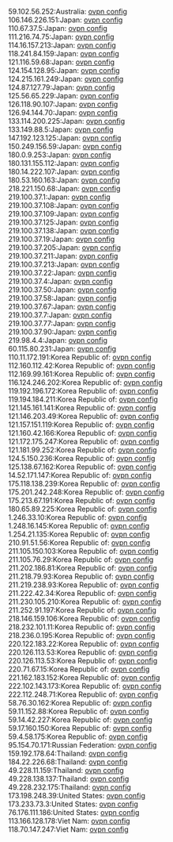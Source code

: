 59.102.56.252:Australia: [ovpn config](vpn/59_102_56_252.ovpn)  
106.146.226.151:Japan: [ovpn config](vpn/106_146_226_151.ovpn)  
110.67.37.5:Japan: [ovpn config](vpn/110_67_37_5.ovpn)  
111.216.74.75:Japan: [ovpn config](vpn/111_216_74_75.ovpn)  
114.16.157.213:Japan: [ovpn config](vpn/114_16_157_213.ovpn)  
118.241.84.159:Japan: [ovpn config](vpn/118_241_84_159.ovpn)  
121.116.59.68:Japan: [ovpn config](vpn/121_116_59_68.ovpn)  
124.154.128.95:Japan: [ovpn config](vpn/124_154_128_95.ovpn)  
124.215.161.249:Japan: [ovpn config](vpn/124_215_161_249.ovpn)  
124.87.127.79:Japan: [ovpn config](vpn/124_87_127_79.ovpn)  
125.56.65.229:Japan: [ovpn config](vpn/125_56_65_229.ovpn)  
126.118.90.107:Japan: [ovpn config](vpn/126_118_90_107.ovpn)  
126.94.144.70:Japan: [ovpn config](vpn/126_94_144_70.ovpn)  
133.114.200.225:Japan: [ovpn config](vpn/133_114_200_225.ovpn)  
133.149.88.5:Japan: [ovpn config](vpn/133_149_88_5.ovpn)  
147.192.123.125:Japan: [ovpn config](vpn/147_192_123_125.ovpn)  
150.249.156.59:Japan: [ovpn config](vpn/150_249_156_59.ovpn)  
180.0.9.253:Japan: [ovpn config](vpn/180_0_9_253.ovpn)  
180.131.155.112:Japan: [ovpn config](vpn/180_131_155_112.ovpn)  
180.14.222.107:Japan: [ovpn config](vpn/180_14_222_107.ovpn)  
180.53.160.163:Japan: [ovpn config](vpn/180_53_160_163.ovpn)  
218.221.150.68:Japan: [ovpn config](vpn/218_221_150_68.ovpn)  
219.100.37.1:Japan: [ovpn config](vpn/219_100_37_1.ovpn)  
219.100.37.108:Japan: [ovpn config](vpn/219_100_37_108.ovpn)  
219.100.37.109:Japan: [ovpn config](vpn/219_100_37_109.ovpn)  
219.100.37.125:Japan: [ovpn config](vpn/219_100_37_125.ovpn)  
219.100.37.138:Japan: [ovpn config](vpn/219_100_37_138.ovpn)  
219.100.37.19:Japan: [ovpn config](vpn/219_100_37_19.ovpn)  
219.100.37.205:Japan: [ovpn config](vpn/219_100_37_205.ovpn)  
219.100.37.211:Japan: [ovpn config](vpn/219_100_37_211.ovpn)  
219.100.37.213:Japan: [ovpn config](vpn/219_100_37_213.ovpn)  
219.100.37.22:Japan: [ovpn config](vpn/219_100_37_22.ovpn)  
219.100.37.4:Japan: [ovpn config](vpn/219_100_37_4.ovpn)  
219.100.37.50:Japan: [ovpn config](vpn/219_100_37_50.ovpn)  
219.100.37.58:Japan: [ovpn config](vpn/219_100_37_58.ovpn)  
219.100.37.67:Japan: [ovpn config](vpn/219_100_37_67.ovpn)  
219.100.37.7:Japan: [ovpn config](vpn/219_100_37_7.ovpn)  
219.100.37.77:Japan: [ovpn config](vpn/219_100_37_77.ovpn)  
219.100.37.90:Japan: [ovpn config](vpn/219_100_37_90.ovpn)  
219.98.4.4:Japan: [ovpn config](vpn/219_98_4_4.ovpn)  
60.115.80.231:Japan: [ovpn config](vpn/60_115_80_231.ovpn)  
110.11.172.191:Korea Republic of: [ovpn config](vpn/110_11_172_191.ovpn)  
112.160.112.42:Korea Republic of: [ovpn config](vpn/112_160_112_42.ovpn)  
112.169.99.161:Korea Republic of: [ovpn config](vpn/112_169_99_161.ovpn)  
116.124.246.202:Korea Republic of: [ovpn config](vpn/116_124_246_202.ovpn)  
119.192.196.172:Korea Republic of: [ovpn config](vpn/119_192_196_172.ovpn)  
119.194.184.211:Korea Republic of: [ovpn config](vpn/119_194_184_211.ovpn)  
121.145.161.141:Korea Republic of: [ovpn config](vpn/121_145_161_141.ovpn)  
121.146.203.49:Korea Republic of: [ovpn config](vpn/121_146_203_49.ovpn)  
121.157.151.119:Korea Republic of: [ovpn config](vpn/121_157_151_119.ovpn)  
121.160.42.166:Korea Republic of: [ovpn config](vpn/121_160_42_166.ovpn)  
121.172.175.247:Korea Republic of: [ovpn config](vpn/121_172_175_247.ovpn)  
121.181.99.252:Korea Republic of: [ovpn config](vpn/121_181_99_252.ovpn)  
124.5.150.236:Korea Republic of: [ovpn config](vpn/124_5_150_236.ovpn)  
125.138.67.162:Korea Republic of: [ovpn config](vpn/125_138_67_162.ovpn)  
14.52.171.147:Korea Republic of: [ovpn config](vpn/14_52_171_147.ovpn)  
175.118.138.239:Korea Republic of: [ovpn config](vpn/175_118_138_239.ovpn)  
175.201.242.248:Korea Republic of: [ovpn config](vpn/175_201_242_248.ovpn)  
175.213.67.191:Korea Republic of: [ovpn config](vpn/175_213_67_191.ovpn)  
180.65.89.225:Korea Republic of: [ovpn config](vpn/180_65_89_225.ovpn)  
1.246.33.10:Korea Republic of: [ovpn config](vpn/1_246_33_10.ovpn)  
1.248.16.145:Korea Republic of: [ovpn config](vpn/1_248_16_145.ovpn)  
1.254.21.135:Korea Republic of: [ovpn config](vpn/1_254_21_135.ovpn)  
210.91.51.56:Korea Republic of: [ovpn config](vpn/210_91_51_56.ovpn)  
211.105.150.103:Korea Republic of: [ovpn config](vpn/211_105_150_103.ovpn)  
211.105.76.29:Korea Republic of: [ovpn config](vpn/211_105_76_29.ovpn)  
211.202.186.81:Korea Republic of: [ovpn config](vpn/211_202_186_81.ovpn)  
211.218.79.93:Korea Republic of: [ovpn config](vpn/211_218_79_93.ovpn)  
211.219.238.93:Korea Republic of: [ovpn config](vpn/211_219_238_93.ovpn)  
211.222.42.34:Korea Republic of: [ovpn config](vpn/211_222_42_34.ovpn)  
211.230.105.210:Korea Republic of: [ovpn config](vpn/211_230_105_210.ovpn)  
211.252.91.197:Korea Republic of: [ovpn config](vpn/211_252_91_197.ovpn)  
218.146.159.106:Korea Republic of: [ovpn config](vpn/218_146_159_106.ovpn)  
218.232.101.11:Korea Republic of: [ovpn config](vpn/218_232_101_11.ovpn)  
218.236.0.195:Korea Republic of: [ovpn config](vpn/218_236_0_195.ovpn)  
220.122.183.22:Korea Republic of: [ovpn config](vpn/220_122_183_22.ovpn)  
220.126.113.53:Korea Republic of: [ovpn config](vpn/220_126_113_53.ovpn)  
220.126.113.53:Korea Republic of: [ovpn config](vpn/220_126_113_53.ovpn)  
220.71.67.15:Korea Republic of: [ovpn config](vpn/220_71_67_15.ovpn)  
221.162.183.152:Korea Republic of: [ovpn config](vpn/221_162_183_152.ovpn)  
222.102.143.173:Korea Republic of: [ovpn config](vpn/222_102_143_173.ovpn)  
222.112.248.71:Korea Republic of: [ovpn config](vpn/222_112_248_71.ovpn)  
58.76.30.162:Korea Republic of: [ovpn config](vpn/58_76_30_162.ovpn)  
59.11.152.88:Korea Republic of: [ovpn config](vpn/59_11_152_88.ovpn)  
59.14.42.227:Korea Republic of: [ovpn config](vpn/59_14_42_227.ovpn)  
59.17.160.150:Korea Republic of: [ovpn config](vpn/59_17_160_150.ovpn)  
59.4.58.175:Korea Republic of: [ovpn config](vpn/59_4_58_175.ovpn)  
95.154.70.171:Russian Federation: [ovpn config](vpn/95_154_70_171.ovpn)  
159.192.178.64:Thailand: [ovpn config](vpn/159_192_178_64.ovpn)  
184.22.226.68:Thailand: [ovpn config](vpn/184_22_226_68.ovpn)  
49.228.11.159:Thailand: [ovpn config](vpn/49_228_11_159.ovpn)  
49.228.138.137:Thailand: [ovpn config](vpn/49_228_138_137.ovpn)  
49.228.232.175:Thailand: [ovpn config](vpn/49_228_232_175.ovpn)  
173.198.248.39:United States: [ovpn config](vpn/173_198_248_39.ovpn)  
173.233.73.3:United States: [ovpn config](vpn/173_233_73_3.ovpn)  
76.176.111.186:United States: [ovpn config](vpn/76_176_111_186.ovpn)  
113.166.128.178:Viet Nam: [ovpn config](vpn/113_166_128_178.ovpn)  
118.70.147.247:Viet Nam: [ovpn config](vpn/118_70_147_247.ovpn)  

